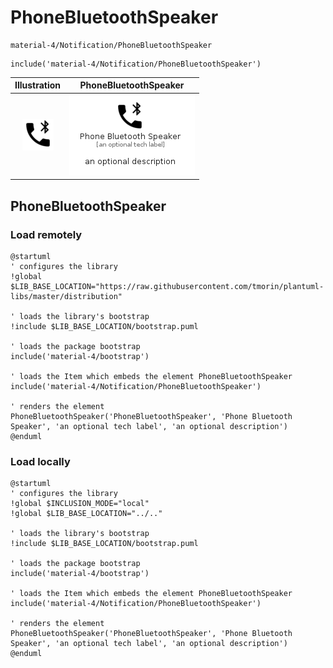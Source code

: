 # PhoneBluetoothSpeaker


```text
material-4/Notification/PhoneBluetoothSpeaker
```

```text
include('material-4/Notification/PhoneBluetoothSpeaker')
```



| Illustration | PhoneBluetoothSpeaker |
| :---: | :---: |
| ![illustration for Illustration](../../material-4/Notification/PhoneBluetoothSpeaker.png) | ![illustration for PhoneBluetoothSpeaker](../../material-4/Notification/PhoneBluetoothSpeaker.Local.png) |




## PhoneBluetoothSpeaker

### Load remotely
```plantuml
@startuml
' configures the library
!global $LIB_BASE_LOCATION="https://raw.githubusercontent.com/tmorin/plantuml-libs/master/distribution"

' loads the library's bootstrap
!include $LIB_BASE_LOCATION/bootstrap.puml

' loads the package bootstrap
include('material-4/bootstrap')

' loads the Item which embeds the element PhoneBluetoothSpeaker
include('material-4/Notification/PhoneBluetoothSpeaker')

' renders the element
PhoneBluetoothSpeaker('PhoneBluetoothSpeaker', 'Phone Bluetooth Speaker', 'an optional tech label', 'an optional description')
@enduml
```

### Load locally
```plantuml
@startuml
' configures the library
!global $INCLUSION_MODE="local"
!global $LIB_BASE_LOCATION="../.."

' loads the library's bootstrap
!include $LIB_BASE_LOCATION/bootstrap.puml

' loads the package bootstrap
include('material-4/bootstrap')

' loads the Item which embeds the element PhoneBluetoothSpeaker
include('material-4/Notification/PhoneBluetoothSpeaker')

' renders the element
PhoneBluetoothSpeaker('PhoneBluetoothSpeaker', 'Phone Bluetooth Speaker', 'an optional tech label', 'an optional description')
@enduml
```

